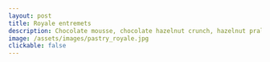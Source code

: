 ```yaml
---
layout: post
title: Royale entremets
description: Chocolate mousse, chocolate hazelnut crunch, hazelnut praline buttercream, hazelnut dacquoise
image: /assets/images/pastry_royale.jpg
clickable: false
---
```

